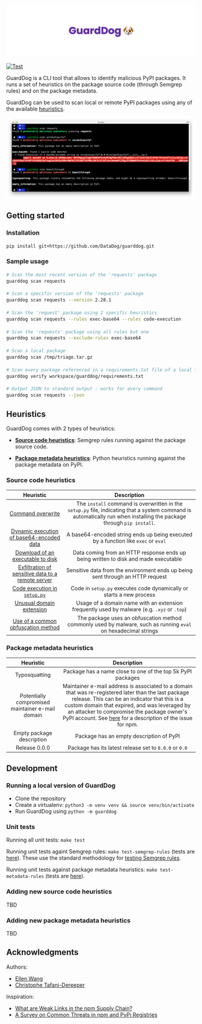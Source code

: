 ![GuardDog Banner](docs/images/banner.png)

[![Test](https://github.com/DataDog/guarddog/actions/workflows/test.yml/badge.svg)](https://github.com/DataDog/guarddog/actions/workflows/test.yml)

GuardDog is a CLI tool that allows to identify malicious PyPI packages. It runs a set of heuristics on the package source code (through Semgrep rules) and on the package metadata.

GuardDog can be used to scan local or remote PyPI packages using any of the available [heuristics](#heuristics).

![GuardDog demo usage](docs/images/demo.png)

## Getting started

### Installation

```sh
pip install git+https://github.com/DataDog/guarddog.git
```

### Sample usage

```sh
# Scan the most recent version of the 'requests' package
guarddog scan requests

# Scan a specific version of the 'requests' package
guarddog scan requests --version 2.28.1

# Scan the 'request' package using 2 specific heuristics
guarddog scan requests --rules exec-base64 --rules code-execution

# Scan the 'requests' package using all rules but one
guarddog scan requests --exclude-rules exec-base64

# Scan a local package
guarddog scan /tmp/triage.tar.gz

# Scan every package referenced in a requirements.txt file of a local folder
guarddog verify workspace/guarddog/requirements.txt

# Output JSON to standard output - works for every command
guarddog scan requests --json
```


## Heuristics

GuardDog comes with 2 types of heuristics:

* [**Source code heuristics**](https://github.com/DataDog/guarddog/tree/main/guarddog/analyzer/sourcecode): Semgrep rules running against the package source code.

* [**Package metadata heuristics**](https://github.com/DataDog/guarddog/tree/main/guarddog/analyzer/metadata): Python heuristics running against the package metadata on PyPI.

### Source code heuristics


| **Heuristic** | **Description** |
|:---:|:---:|
| [Command overwrite](https://github.com/DataDog/guarddog/blob/main/guarddog/analyzer/sourcecode/cmd-overwrite.yml) | The `install` command is overwritten in the `setup.py` file, indicating that a system command is automatically run when installing the package through `pip install`. |
| [Dynamic execution of base64-encoded data](https://github.com/DataDog/guarddog/blob/main/guarddog/analyzer/sourcecode/exec-base64.yml) | A base64-encoded string ends up being executed by a function like `exec` or `eval` |
| [Download of an executable to disk](https://github.com/DataDog/guarddog/blob/main/guarddog/analyzer/sourcecode/download-executable.yml) | Data coming from an HTTP response ends up being written to disk and made executable |
| [Exfiltration of sensitive data to a remote server](https://github.com/DataDog/guarddog/blob/main/guarddog/analyzer/sourcecode/exfiltrate-sensitive-data.yml) | Sensitive data from the environment ends up being sent through an HTTP request |
| [Code execution in `setup.py`](https://github.com/DataDog/guarddog/blob/main/guarddog/analyzer/sourcecode/code-execution.yml) | Code in `setup.py` executes code dynamically or starts a new process |
| [Unusual domain extension](https://github.com/DataDog/guarddog/blob/main/guarddog/analyzer/sourcecode/shady-links.yml) | Usage of a domain name with an extension frequently used by malware (e.g. `.xyz` or `.top`) |
| [Use of a common obfuscation method](https://github.com/DataDog/guarddog/blob/main/guarddog/analyzer/sourcecode/obfuscation.yml) | The package uses an obfuscation method commonly used by malware, such as running `eval` on hexadecimal strings |

### Package metadata heuristics

| **Heuristic** | **Description** |
|:---:|:---:|
| Typosquatting | Package has a name close to one of the top 5k PyPI packages |
| Potentially compromised maintainer e-mail domain | Maintainer e-mail address is associated to a domain that was re-registered later than the last package release. This can be an indicator that this is a custom domain that expired, and was leveraged by an attacker to compromise the package owner's PyPI account. See [here](https://therecord.media/thousands-of-npm-accounts-use-email-addresses-with-expired-domains) for a description of the issue for npm. |
| Empty package description | Package has an empty description of PyPI |
| Release 0.0.0 | Package has its latest release set to `0.0.0` or `0.0` |

## Development

### Running a local version of GuardDog

* Clone the repository
* Create a virtualenv: `python3 -m venv venv && source venv/bin/activate`
* Run GuardDog using `python -m guarddog`

### Unit tests

Running all unit tests: `make test`

Running unit tests againt Semgrep rules: `make test-semgrep-rules` (tests are [here](https://github.com/DataDog/guarddog/tree/main/tests/analyzer/sourcecode)). These use the standard methodology for [testing Semgrep rules](https://semgrep.dev/docs/writing-rules/testing-rules/).

Running unit tests against package metadata heuristics: `make test-metadata-rules` (tests are [here](https://github.com/DataDog/guarddog/tree/main/tests/analyzer/metadata)).

### Adding new source code heuristics

TBD

### Adding new package metadata heuristics

TBD

## Acknowledgments

Authors: 
* [Ellen Wang](https://www.linkedin.com/in/ellen-wang-4bb5961a0/)
* [Christophe Tafani-Dereeper](https://github.com/christophetd)

Inspiration: 
* [What are Weak Links in the npm Supply Chain?](https://arxiv.org/pdf/2112.10165.pdf)
* [A Survey on Common Threats in npm and PyPi Registries](https://arxiv.org/pdf/2108.09576.pdf)
